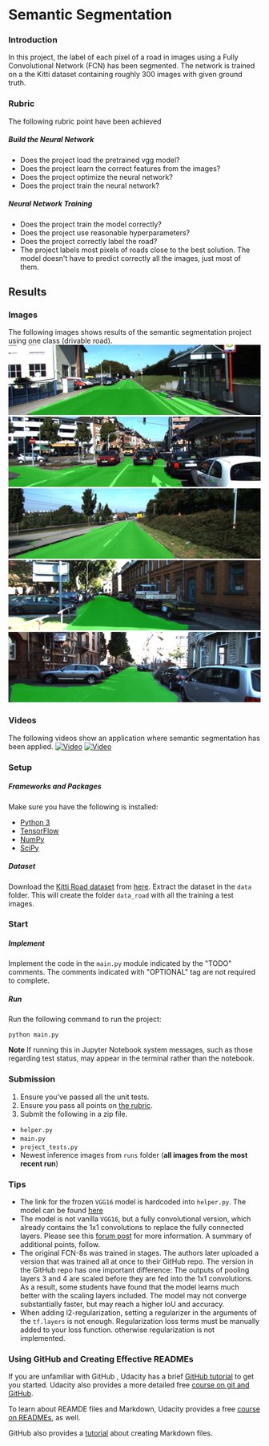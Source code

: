 # Semantic Segmentation
### Introduction
In this project, the label of each pixel of a road in images using a Fully Convolutional Network (FCN) has been segmented.
The network is trained on a the Kitti dataset containing roughly 300 images with given ground truth.

### Rubric
The following rubric point have been achieved

##### Build the Neural Network
* Does the project load the pretrained vgg model?
* Does the project learn the correct features from the images?
* Does the project optimize the neural network?
* Does the project train the neural network?

##### Neural Network Training
* Does the project train the model correctly?
* Does the project use reasonable hyperparameters?
* Does the project correctly label the road?
* The project labels most pixels of roads close to the best solution. The model doesn't have to predict correctly all the images, just most of them.

## Results
### Images
The following images shows results of the semantic segmentation project using one class (drivable road).
![Image](media/um_000013.png)
![Image](media/um_000061.png)
![Image](media/um_000034.png)
![Image](media/uu_000070.png)
![Image](media/uu_000094.png)       

### Videos
The following videos show an application where semantic segmentation has been applied.
[![Video](https://img.youtube.com/vi/4ch2nu9xfBA/0.jpg)](https://www.youtube.com/watch?v=4ch2nu9xfBA)
[![Video](https://img.youtube.com/vi/eL7jueT-OOM/0.jpg)](https://www.youtube.com/watch?v=eL7jueT-OOM)

### Setup
##### Frameworks and Packages
Make sure you have the following is installed:
 - [Python 3](https://www.python.org/)
 - [TensorFlow](https://www.tensorflow.org/)
 - [NumPy](http://www.numpy.org/)
 - [SciPy](https://www.scipy.org/)
##### Dataset
Download the [Kitti Road dataset](http://www.cvlibs.net/datasets/kitti/eval_road.php) from [here](http://www.cvlibs.net/download.php?file=data_road.zip).  Extract the dataset in the `data` folder.  This will create the folder `data_road` with all the training a test images.

### Start
##### Implement
Implement the code in the `main.py` module indicated by the "TODO" comments.
The comments indicated with "OPTIONAL" tag are not required to complete.
##### Run
Run the following command to run the project:
```
python main.py
```
**Note** If running this in Jupyter Notebook system messages, such as those regarding test status, may appear in the terminal rather than the notebook.

### Submission
1. Ensure you've passed all the unit tests.
2. Ensure you pass all points on [the rubric](https://review.udacity.com/#!/rubrics/989/view).
3. Submit the following in a zip file.
 - `helper.py`
 - `main.py`
 - `project_tests.py`
 - Newest inference images from `runs` folder  (**all images from the most recent run**)
 
 ### Tips
- The link for the frozen `VGG16` model is hardcoded into `helper.py`.  The model can be found [here](https://s3-us-west-1.amazonaws.com/udacity-selfdrivingcar/vgg.zip)
- The model is not vanilla `VGG16`, but a fully convolutional version, which already contains the 1x1 convolutions to replace the fully connected layers. Please see this [forum post](https://discussions.udacity.com/t/here-is-some-advice-and-clarifications-about-the-semantic-segmentation-project/403100/8?u=subodh.malgonde) for more information.  A summary of additional points, follow. 
- The original FCN-8s was trained in stages. The authors later uploaded a version that was trained all at once to their GitHub repo.  The version in the GitHub repo has one important difference: The outputs of pooling layers 3 and 4 are scaled before they are fed into the 1x1 convolutions.  As a result, some students have found that the model learns much better with the scaling layers included. The model may not converge substantially faster, but may reach a higher IoU and accuracy. 
- When adding l2-regularization, setting a regularizer in the arguments of the `tf.layers` is not enough. Regularization loss terms must be manually added to your loss function. otherwise regularization is not implemented.
 
### Using GitHub and Creating Effective READMEs
If you are unfamiliar with GitHub , Udacity has a brief [GitHub tutorial](http://blog.udacity.com/2015/06/a-beginners-git-github-tutorial.html) to get you started. Udacity also provides a more detailed free [course on git and GitHub](https://www.udacity.com/course/how-to-use-git-and-github--ud775).

To learn about REAMDE files and Markdown, Udacity provides a free [course on READMEs](https://www.udacity.com/courses/ud777), as well. 

GitHub also provides a [tutorial](https://guides.github.com/features/mastering-markdown/) about creating Markdown files.
